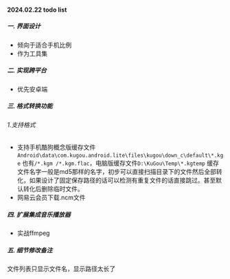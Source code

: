 #### 2024.02.22 todo list

##### 一. 界面设计

* 倾向于适合手机比例
* 作为工具集



##### 二. 实现跨平台

* 优先安卓端



##### 三. 格式转换功能
###### 1.支持格式
* 支持手机酷狗概念版缓存文件 `Android\data\com.kugou.android.lite\files\kugou\down_c\default\*.kge` 也有`/*.kgm /*.kgm.flac`，电脑版缓存文件`D:\KuGou\Temp\*.kgtemp` 缓存文件名字一般是md5那样的名字，初步可以直接扫描目录下的文件然后全部转化，如果设计了固定保存路径的话可以检测有重复文件的话直接跳过。甚至默认转化后删除临时文件。
* 网易云会员下载.ncm文件


#####  四. 扩展集成音乐播放器

* 实战ffmpeg



#####  五. 细节修改备注

文件列表只显示文件名，显示路径太长了

